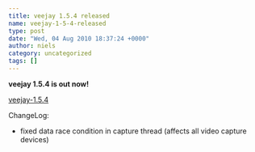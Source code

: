 ```yaml
---
title: veejay 1.5.4 released
name: veejay-1-5-4-released
type: post
date: "Wed, 04 Aug 2010 18:37:24 +0000"
author: niels
category: uncategorized
tags: []
---
```

**veejay 1.5.4 is out now!**  

[veejay-1.5.4](https://sourceforge.net/projects/veejay/files/veejay-1.5-src/veejay-1.5.4.tar.bz2/download)  

ChangeLog:  
- fixed data race condition in capture thread (affects all video capture devices)